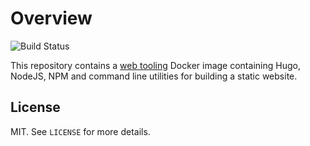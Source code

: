 # Overview
![Build Status](https://github.com/tonymackay/images/workflows/CI/badge.svg)

This repository contains a [web tooling][web-tooling] Docker image containing Hugo, NodeJS, NPM and command line utilities for building a static website.

## License
MIT. See `LICENSE` for more details.

[web-tooling]: /web-tooling/README.md

